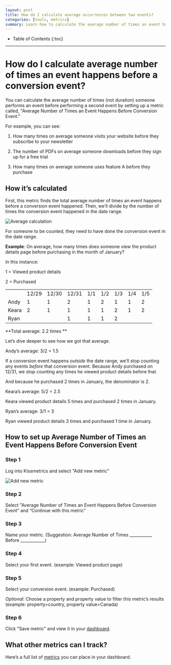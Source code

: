 ```yaml
---
layout: post
title: How do I calculate average occurrences between two events?
categories: [tools, metrics]
summary: Learn how to calculate the average number of times an event happens before a conversion event.
---
```

* Table of Contents
{:toc}
* * *

# How do I calculate average number of times an event happens before a conversion event?

You can calculate the average number of times (not duration) someone performs an event before performing a second event by setting up a metric called, "Average Number of Times an Event Happens Before Conversion Event." 

For example, you can see: 

1. How many times on average someone visits your website before they subscribe to your newsletter

2. The number of PDFs on average someone downloads before they sign up for a free trial

3. How many times on average someone uses feature A before they purchase

## How it’s calculated

First, this metric finds the total average number of times an event happens before a conversion event happened. Then, we’ll divide by the number of times the conversion event happened in the date range.

![Average calculation][2]

For someone to be counted, they need to have done the conversion event in the date range. 

**Example**: On average, how many times does someone view the product details page before purchasing in the month of January?

In this instance: 

1 = Viewed product details

2 = Purchased

<table>
  <tr>
    <td></td>
    <td>12/29</td>
    <td>12/30</td>
    <td>12/31</td>
    <td>1/1</td>
    <td>1/2</td>
    <td>1/3</td>
    <td>1/4</td>
    <td>1/5</td>
  </tr>
  <tr>
    <td>Andy</td>
    <td>1</td>
    <td>1</td>
    <td>2</td>
    <td>1</td>
    <td>2</td>
    <td>1</td>
    <td>1</td>
    <td>2</td>
  </tr>
  <tr>
    <td>Keara</td>
    <td>2</td>
    <td>1</td>
    <td>1</td>
    <td>1</td>
    <td>1</td>
    <td>2</td>
    <td>1</td>
    <td>2</td>
  </tr>
  <tr>
    <td>Ryan</td>
    <td></td>
    <td></td>
    <td>1</td>
    <td>1</td>
    <td>1</td>
    <td>2</td>
    <td></td>
    <td></td>
  </tr>
</table>


**Total average: 2.2 times **

Let’s dive deeper to see how we got that average. 

Andy’s average: 3/2 = 1.5

If a conversion event happens *outside* the date range, we’ll stop counting any events *before* that conversion event. Because Andy purchased on 12/31, we stop counting any times he viewed product details before that. 

And because he purchased 2 times in January, the denominator is 2. 

Keara’s average: 5/2 = 2.5

Keara viewed product details 5 times and purchased 2 times in January. 

Ryan’s average: 3/1 = 3

Ryan viewed product details 3 times and purchased 1 time in January. 

## How to set up Average Number of Times an Event Happens Before Conversion Event

### Step 1

Log into Kissmetrics and select "Add new metric"

![Add new metric][1]

### Step 2

Select "Average Number of Times an Event Happens Before Conversion Event" and “Continue with this metric” 

### Step 3

Name your metric. (Suggestion: Average Number of Times ___________ Before ____________) 

### Step 4

Select your first event. (example: Viewed product page)

### Step 5

Select your conversion event. (example: Purchased)

*Optional*: Choose a property and property value to filter this metric’s results (example: property=country, property value=Canada)

### Step 6

Click "Save metric" and view it in your [dashboard](https://app.kissmetrics.com/metrics). 

## What other metrics can I track?

Here’s a full list of [metrics](http://support.kissmetrics.com/tools/metrics/metric-calculations) you can place in your dashboard.


[1]: http://kissmetrics-support-files.s3.amazonaws.com/assets/tools/average-times/Add-new-metric.png
[2]: http://kissmetrics-support-files.s3.amazonaws.com/assets/tools/average-times/average-calc.png

